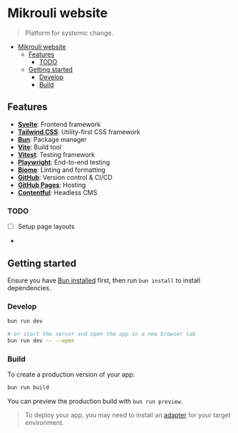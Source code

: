 # Mikrouli website

> Platform for systemic change.

<!-- TOC -->
* [Mikrouli website](#mikrouli-website)
  * [Features](#features)
    * [TODO](#todo)
  * [Getting started](#getting-started)
    * [Develop](#develop)
    * [Build](#build)
<!-- TOC -->

## Features

- [**Svelte**](https://svelte.dev/): Frontend framework
- [**Tailwind CSS**](https://tailwindcss.com/): Utility-first CSS framework
- [**Bun**](https://bun.sh/): Package manager
- [**Vite**](https://vitejs.dev/): Build tool
- [**Vitest**](https://vitest.dev/): Testing framework
- [**Playwright**](https://playwright.dev/): End-to-end testing
- [**Biome**](https://biomejs.dev/): Linting and formatting
- [**GitHub**](https://github.com]): Version control & CI/CD
- [**GitHub Pages**](https://pages.github.com/): Hosting
- [**Contentful**](https://www.contentful.com/): Headless CMS

### TODO

- [ ] Setup page layouts
- 

## Getting started

Ensure you have [Bun installed](https://bun.sh/docs/installation) first, then
run `bun install` to install dependencies.

### Develop

```bash
bun run dev

# or start the server and open the app in a new browser tab
bun run dev -- --open
```

### Build

To create a production version of your app:

```bash
bun run build
```

You can preview the production build with `bun run preview`.

> To deploy your app, you may need to install an
> [adapter](https://svelte.dev/docs/kit/adapters) for your target environment.

